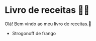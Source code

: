 # Livro de receitas :man_cook:

Olá! Bem vindo ao meu livro de receitas.:wave:

- Strogonoff de frango

  



